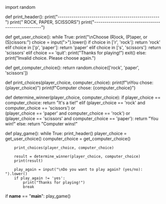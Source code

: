 import random

def print_header():
    print("---------------------------------------------------")
    print("              ROCK, PAPER, SCISSORS")
    print("---------------------------------------------------")

def get_user_choice():
    while True:
        print("\nChoose (R)ock, (P)aper, or (S)cissors:")
        choice = input(">").lower()
        if choice in ['r', 'rock']:
            return 'rock'
        elif choice in ['p', 'paper']:
            return 'paper'
        elif choice in ['s', 'scissors']:
            return 'scissors'
        elif choice == 'quit':
            print("Thanks for playing!")
            exit()
        else:
            print("Invalid choice. Please choose again.")

def get_computer_choice():
    return random.choice(['rock', 'paper', 'scissors'])

def print_choices(player_choice, computer_choice):
    print(f"\nYou chose: {player_choice}")
    print(f"Computer chose: {computer_choice}")

def determine_winner(player_choice, computer_choice):
    if player_choice == computer_choice:
        return "It's a tie!"
    elif (player_choice == 'rock' and computer_choice == 'scissors') or \
         (player_choice == 'paper' and computer_choice == 'rock') or \
         (player_choice == 'scissors' and computer_choice == 'paper'):
        return "You win!"
    else:
        return "Computer wins!"

def play_game():
    while True:
        print_header()
        player_choice = get_user_choice()
        computer_choice = get_computer_choice()

        print_choices(player_choice, computer_choice)

        result = determine_winner(player_choice, computer_choice)
        print(result)

        play_again = input("\nDo you want to play again? (yes/no): ").lower()
        if play_again != 'yes':
            print("Thanks for playing!")
            break

if __name__ == "__main__":
    play_game()

